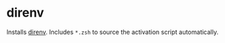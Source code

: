 direnv
======

Installs [direnv](https://github.com/direnv/direnv). Includes `*.zsh` to source the activation script automatically.
